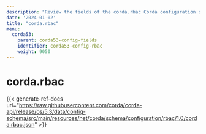 ```yaml
---
description: "Review the fields of the corda.rbac Corda configuration section."
date: '2024-01-02'
title: "corda.rbac"
menu:
  corda53:
    parent: corda53-config-fields
    identifier: corda53-config-rbac
    weight: 9050
---
```

# corda.rbac

{{< generate-ref-docs url="https://raw.githubusercontent.com/corda/corda-api/release/os/5.3/data/config-schema/src/main/resources/net/corda/schema/configuration/rbac/1.0/corda.rbac.json" >}}
